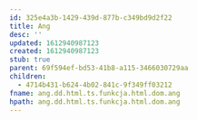 ```yaml
---
id: 325e4a3b-1429-439d-877b-c349bd9d2f22
title: Ang
desc: ''
updated: 1612940987123
created: 1612940987123
stub: true
parent: 69f594ef-bd53-41b8-a115-3466030729aa
children:
  - 4714b431-b624-4b02-841c-9f349ff03212
fname: ang.dd.html.ts.funkcja.html.dom.ang
hpath: ang.dd.html.ts.funkcja.html.dom.ang
---
```




